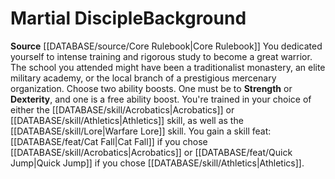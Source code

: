 ﻿---
ability:
- Strength
- Dexterity
ability_boost:
- Strength
- Dexterity
feat: '[[DATABASE/feat/Cat Fall|Cat Fall]] , [[DATABASE/feat/Quick Jump|QuickJump]]'
id: '24'
name: Martial Disciple
rarity: Common
skill:
- '[[DATABASE/skill/Acrobatics|Acrobatics]] or [[DATABASE/skill/Athletics|Athletics]]'
- Warfare [[DATABASE/skill/Lore|Lore]]
source: '[[DATABASE/source/Core Rulebook|Core Rulebook]]'
subcategory: general
type: Background

---
# Martial Disciple<span class="item-type">Background</span>

**Source** [[DATABASE/source/Core Rulebook|Core Rulebook]] 
You dedicated yourself to intense training and rigorous study to become a great warrior. The school you attended might have been a traditionalist monastery, an elite military academy, or the local branch of a prestigious mercenary organization.
Choose two ability boosts. One must be to **Strength** or **Dexterity**, and one is a free ability boost.
You're trained in your choice of either the [[DATABASE/skill/Acrobatics|Acrobatics]] or [[DATABASE/skill/Athletics|Athletics]] skill, as well as the [[DATABASE/skill/Lore|Warfare Lore]] skill. You gain a skill feat: [[DATABASE/feat/Cat Fall|Cat Fall]] if you chose [[DATABASE/skill/Acrobatics|Acrobatics]] or [[DATABASE/feat/Quick Jump|Quick Jump]] if you chose [[DATABASE/skill/Athletics|Athletics]].